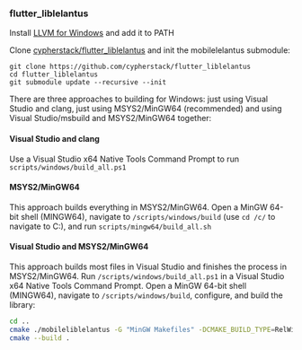 ### flutter_liblelantus
Install [LLVM for Windows](https://llvm.org/builds/) and add it to PATH

Clone [cypherstack/flutter_liblelantus](https://github.com/cypherstack/flutter_liblelantus) and init the mobilelelantus submodule:
```shell
git clone https://github.com/cypherstack/flutter_liblelantus
cd flutter_liblelantus
git submodule update --recursive --init
```

There are three approaches to building for Windows: just using Visual Studio and clang, just using MSYS2/MinGW64 (recommended) and using Visual Studio/msbuild and MSYS2/MinGW64 together:

#### Visual Studio and clang
Use a Visual Studio x64 Native Tools Command Prompt to run `scripts/windows/build_all.ps1`

<!-- https://iocafe-doc.readthedocs.io/en/latest/dev-tools/windows/200111-building-with-opensll-on-windows.html -->

#### MSYS2/MinGW64
This approach builds everything in MSYS2/MinGW64.  Open a MinGW 64-bit shell (MINGW64), navigate to `/scripts/windows/build` (use `cd /c/` to navigate to C:\), and run `scripts/mingw64/build_all.sh`

#### Visual Studio and MSYS2/MinGW64
This approach builds most files in Visual Studio and finishes the process in MSYS2/MinGW64.  Run `/scripts/windows/build_all.ps1` in a Visual Studio x64 Native Tools Command Prompt.  Open a MinGW 64-bit shell (MINGW64), navigate to `/scripts/windows/build`, configure, and build the library:
```bash
cd ..
cmake ./mobileliblelantus -G "MinGW Makefiles" -DCMAKE_BUILD_TYPE=RelWithDebInfo -lws2_32
cmake --build .
```
